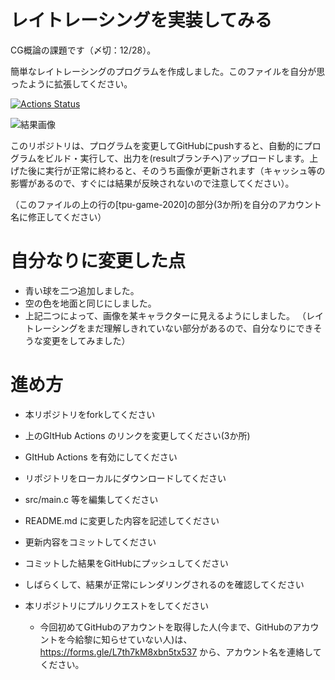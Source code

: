 ﻿# レイトレーシングを実装してみる
CG概論の課題です（〆切：12/28）。

簡単なレイトレーシングのプログラムを作成しました。このファイルを自分が思ったように拡張してください。

[![Actions Status](https://github.com/ToaMiyamura/raytracer/workflows/CI/badge.svg)](https://github.com/ToaMiyamura/raytracer/actions)

![結果画像](https://github.com/ToaMiyamura/raytracer/raw/result/result.png)

このリポジトリは、プログラムを変更してGitHubにpushすると、自動的にプログラムをビルド・実行して、出力を(resultブランチへ)アップロードします。上げた後に実行が正常に終わると、そのうち画像が更新されます（キャッシュ等の影響があるので、すぐには結果が反映されないので注意してください）。

（このファイルの上の行の[tpu-game-2020]の部分(3か所)を自分のアカウント名に修正してください）

# 自分なりに変更した点
- 青い球を二つ追加しました。
- 空の色を地面と同じにしました。
- 上記二つによって、画像を某キャラクターに見えるようにしました。
（レイトレーシングをまだ理解しきれていない部分があるので、自分なりにできそうな変更をしてみました）

# 進め方
* 本リポジトリをforkしてください
* 上のGItHub Actions のリンクを変更してください(3か所)
* GItHub Actions を有効にしてください
* リポジトリをローカルにダウンロードしてください
* src/main.c 等を編集してください
* README.md に変更した内容を記述してください
* 更新内容をコミットしてください
* コミットした結果をGitHubにプッシュしてください
* しばらくして、結果が正常にレンダリングされるのを確認してください
* 本リポジトリにプルリクエストをしてください
 
  * 今回初めてGitHubのアカウントを取得した人(今まで、GitHubのアカウントを今給黎に知らせていない人)は、https://forms.gle/L7th7kM8xbn5tx537 から、アカウント名を連絡してください。
